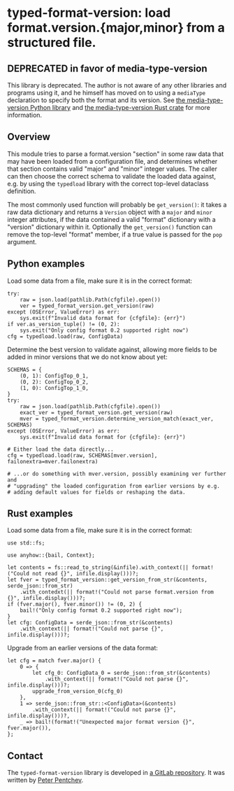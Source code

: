<!--
SPDX-FileCopyrightText: Peter Pentchev <roam@ringlet.net>
SPDX-License-Identifier: BSD-2-Clause
-->

# typed-format-version: load format.version.{major,minor} from a structured file.

## DEPRECATED in favor of media-type-version

This library is deprecated.
The author is not aware of any other libraries and programs using it, and
he himself has moved on to using a `mediaType` declaration to specify both
the format and its version.
See [the media-type-version Python library][pypi-media-type-version] and
[the media-type-version Rust crate][crates-io-media-type-version] for
more information.

## Overview

This module tries to parse a format.version "section" in some raw data that
may have been loaded from a configuration file, and determines whether that
section contains valid "major" and "minor" integer values. The caller can
then choose the correct schema to validate the loaded data against, e.g. by
using the `typedload` library with the correct top-level dataclass definition.

The most commonly used function will probably be `get_version()`: it takes
a raw data dictionary and returns a `Version` object with a `major` and `minor`
integer attributes, if the data contained a valid "format" dictionary with
a "version" dictionary within it. Optionally the `get_version()` function can
remove the top-level "format" member, if a true value is passed for the `pop`
argument.

## Python examples

Load some data from a file, make sure it is in the correct format:

    try:
        raw = json.load(pathlib.Path(cfgfile).open())
        ver = typed_format_version.get_version(raw)
    except (OSError, ValueError) as err:
        sys.exit(f"Invalid data format for {cfgfile}: {err}")
    if ver.as_version_tuple() != (0, 2):
        sys.exit("Only config format 0.2 supported right now")
    cfg = typedload.load(raw, ConfigData)

Determine the best version to validate against, allowing more fields to be
added in minor versions that we do not know about yet:

    SCHEMAS = {
        (0, 1): ConfigTop_0_1,
        (0, 2): ConfigTop_0_2,
        (1, 0): ConfigTop_1_0,
    }
    try:
        raw = json.load(pathlib.Path(cfgfile).open())
        exact_ver = typed_format_version.get_version(raw)
        mver = typed_format_version.determine_version_match(exact_ver, SCHEMAS)
    except (OSError, ValueError) as err:
        sys.exit(f"Invalid data format for {cfgfile}: {err}")
    
    # Either load the data directly...
    cfg = typedload.load(raw, SCHEMAS[mver.version], failonextra=mver.failonextra)
    
    # ...or do something with mver.version, possibly examining ver further and
    # "upgrading" the loaded configuration from earlier versions by e.g.
    # adding default values for fields or reshaping the data.

## Rust examples

Load some data from a file, make sure it is in the correct format:

    use std::fs;
    
    use anyhow::{bail, Context};
    
    let contents = fs::read_to_string(&infile).with_context(|| format!("Could not read {}", infile.display()))?;
    let fver = typed_format_version::get_version_from_str(&contents, serde_json::from_str)
        .with_contedxt(|| format!("Could not parse format.version from {}", infile.display()))?;
    if (fver.major(), fver.minor()) != (0, 2) {
        bail!("Only config format 0.2 supported right now");
    }
    let cfg: ConfigData = serde_json::from_str(&contents)
        .with_context(|| format!("Could not parse {}", infile.display()))?;

Upgrade from an earlier versions of the data format:

    let cfg = match fver.major() {
        0 => {
            let cfg_0: ConfigData_0 = serde_json::from_str(&contents)
                .with_context(|| format!("Could not parse {}", infile.display()))?;
            upgrade_from_version_0(cfg_0)
        },
        1 => serde_json::from_str::<ConfigData>(&contents)
            .with_context(|| format!("Could not parse {}", infile.display()))?,
        _ => bail!(format!("Unexpected major format version {}", fver.major()),
    };

## Contact

The `typed-format-version` library is developed in
[a GitLab repository](https://gitlab.com/ppentchev/typed-format-version).
It was written by [Peter Pentchev](mailto:roam@ringlet.net).

[crates-io-media-type-version]: https://crates.io/crates/media-type-version "The media-type-version Rust crate"
[pypi-media-type-version]: https://pypi.org/project/media-type-version "The media-type-version Python library"
